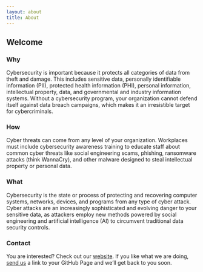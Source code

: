 ```yaml
---
layout: about
title: About
---
```


## Welcome

### Why

Cybersecurity is important because it protects all categories of data from theft and damage. This includes sensitive data, personally identifiable information (PII), protected health information (PHI), personal information, intellectual property, data, and governmental and industry information systems. Without a cybersecurity program, your organization cannot defend itself against data breach campaigns, which makes it an irresistible target for cybercriminals.

### How

Cyber threats can come from any level of your organization. Workplaces must include cybersecurity awareness training to educate staff about common cyber threats like social engineering scams, phishing, ransomware attacks (think WannaCry), and other malware designed to steal intellectual property or personal data.

### What

Cybersecurity is the state or process of protecting and recovering computer systems, networks, devices, and programs from any type of cyber attack. Cyber attacks are an increasingly sophisticated and evolving danger to your sensitive data, as attackers employ new methods powered by social engineering and artificial intelligence (AI) to circumvent traditional data security controls.

### Contact

You are interested? Check out our [website](https://cybetech.github.io). If you like what we are doing, [send us](https://cybertech.github.io/services) a link to your GitHub Page and we’ll get back to you soon.